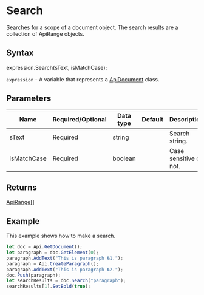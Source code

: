 # Search

Searches for a scope of a document object. The search results are a collection of ApiRange objects.

## Syntax

expression.Search(sText, isMatchCase);

`expression` - A variable that represents a [ApiDocument](../ApiDocument.md) class.

## Parameters

| **Name** | **Required/Optional** | **Data type** | **Default** | **Description** |
| ------------- | ------------- | ------------- | ------------- | ------------- |
| sText | Required | string |  | Search string. |
| isMatchCase | Required | boolean |  | Case sensitive or not. |

## Returns

[ApiRange[]](../../ApiRange/ApiRange.md)

## Example

This example shows how to make a search.

```javascript
let doc = Api.GetDocument();
let paragraph = doc.GetElement(0);
paragraph.AddText("This is paragraph №1.");
paragraph = Api.CreateParagraph();
paragraph.AddText("This is paragraph №2.");
doc.Push(paragraph);
let searchResults = doc.Search("paragraph");
searchResults[1].SetBold(true);
```
